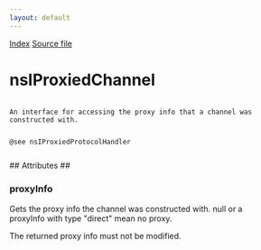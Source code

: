 ```yaml
---
layout: default
---
```

<div id='links'><a href="../index.html">Index</a>
<a href="http://dxr.mozilla.org/mozilla-central/source/netwerk/base/public/nsIProxiedChannel.idl">Source file</a>
</div>

# nsIProxiedChannel #
<code>  
An interface for accessing the proxy info that a channel was  
constructed with.  
  
@see nsIProxiedProtocolHandler  
  
</code>
## Attributes ##

### proxyInfo ###
  
Gets the proxy info the channel was constructed with. null or a  
proxyInfo with type "direct" mean no proxy.  
  
The returned proxy info must not be modified.  
  
